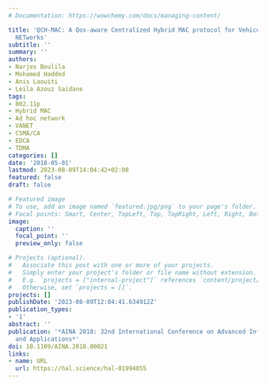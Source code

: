 ```yaml
---
# Documentation: https://wowchemy.com/docs/managing-content/

title: 'QCH-MAC: A Qos-aware Centralized Hybrid MAC protocol for Vehicular Ad Hoc
  NETworks'
subtitle: ''
summary: ''
authors:
- Narjes Boulila
- Mohamed Hadded
- Anis Laouiti
- Leila Azouz Saidane
tags:
- 802.11p
- Hybrid MAC
- Ad hoc network
- VANET
- CSMA/CA
- EDCA
- TDMA
categories: []
date: '2018-05-01'
lastmod: 2023-08-09T14:04:42+02:00
featured: false
draft: false

# Featured image
# To use, add an image named `featured.jpg/png` to your page's folder.
# Focal points: Smart, Center, TopLeft, Top, TopRight, Left, Right, BottomLeft, Bottom, BottomRight.
image:
  caption: ''
  focal_point: ''
  preview_only: false

# Projects (optional).
#   Associate this post with one or more of your projects.
#   Simply enter your project's folder or file name without extension.
#   E.g. `projects = ["internal-project"]` references `content/project/deep-learning/index.md`.
#   Otherwise, set `projects = []`.
projects: []
publishDate: '2023-08-09T12:04:41.634912Z'
publication_types:
- '1'
abstract: ''
publication: '*AINA 2018: 32nd International Conference on Advanced Information Networking
  and Applications*'
doi: 10.1109/AINA.2018.00021
links:
- name: URL
  url: https://hal.science/hal-01994055
---
```

